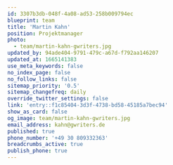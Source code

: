 ```yaml
---
id: 3307b3db-048f-4a08-ad53-258b009794ec
blueprint: team
title: 'Martin Kahn'
position: Projektmanager
photo:
  - team/martin-kahn-gwriters.jpg
updated_by: 94ade404-9791-479c-a67d-f792aa146207
updated_at: 1665141383
use_meta_keywords: false
no_index_page: false
no_follow_links: false
sitemap_priority: '0.5'
sitemap_changefreq: daily
override_twitter_settings: false
link: 'entry::f1c85404-3d3f-4738-bd58-45185a7bec94'
show_as_card: false
og_image: team/martin-kahn-gwriters.jpg
email_address: kahn@gwriters.de
published: true
phone_number: '+49 30 809332363'
breadcrumbs_active: true
publish_phone: true
---
```

